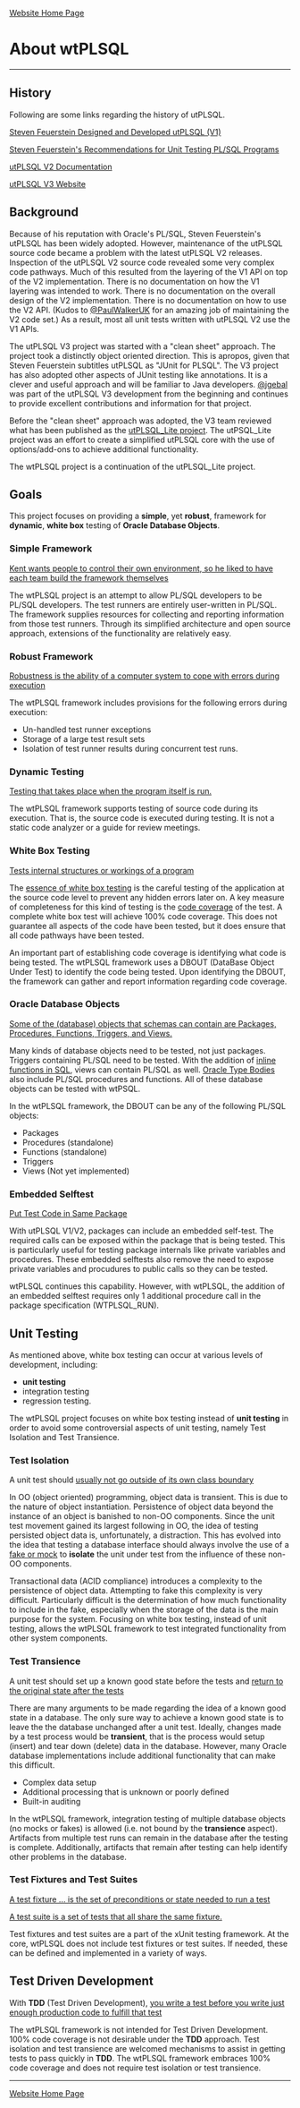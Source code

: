 [Website Home Page](README.md)

# About wtPLSQL

---
## History
Following are some links regarding the history of utPLSQL.

[Steven Feuerstein Designed and Developed utPLSQL (V1)](http://archive.oreilly.com/pub/a/oreilly/oracle/utplsql/)

[Steven Feuerstein's Recommendations for Unit Testing PL/SQL Programs](http://stevenfeuersteinonplsql.blogspot.com/2015/03/recommendations-for-unit-testing-plsql.html)

[utPLSQL V2 Documentation](https://utplsql.org/utPLSQL/v2.3.1/)

[utPLSQL V3 Website](https://utplsql.org/)

## Background
Because of his reputation with Oracle's PL/SQL, Steven Feuerstein's utPLSQL has been widely adopted.  However, maintenance of the utPLSQL source code became a problem with the latest utPLSQL V2 releases.  Inspection of the utPLSQL V2 source code revealed some very complex code pathways.  Much of this resulted from the layering of the V1 API on top of the V2 implementation.  There is no documentation on how the V1 layering was intended to work.  There is no documentation on the overall design of the V2 implementation.  There is no documentation on how to use the V2 API.  (Kudos to [@PaulWalkerUK](https://github.com/PaulWalkerUK) for an amazing job of maintaining the V2 code set.)  As a result, most all unit tests written with utPLSQL V2 use the V1 APIs.

The utPLSQL V3 project was started with a "clean sheet" approach.  The project took a distinctly object oriented direction.  This is apropos, given that Steven Feuerstein subtitles utPLSQL as "JUnit for PLSQL".  The V3 project has also adopted other aspects of JUnit testing like annotations.  It is a clever and useful approach and will be familiar to Java developers. [@jgebal](https://github.com/jgebal) was part of the utPLSQL V3 development from the beginning and continues to provide excellent contributions and information for that project.

Before the "clean sheet" approach was adopted, the V3 team reviewed what has been published as the [utPLSQL_Lite project](https://github.com/DDieterich/utplsql_lite).  The utPSQL_Lite project was an effort to create a simplified utPLSQL core with the use of options/add-ons to achieve additional functionality.

The wtPLSQL project is a continuation of the utPLSQL_Lite project.

## Goals
This project focuses on providing a **simple**, yet **robust**, framework for **dynamic**, **white box** testing of **Oracle Database Objects**.

### Simple Framework
[Kent wants people to control their own environment, so he liked to have each team build the framework themselves](https://martinfowler.com/bliki/Xunit.html)

The wtPLSQL project is an attempt to allow PL/SQL developers to be PL/SQL developers.  The test runners are entirely user-written in PL/SQL.  The framework supplies resources for collecting and reporting information from those test runners.  Through its simplified architecture and open source approach, extensions of the functionality are relatively easy.

### Robust Framework
[Robustness is the ability of a computer system to cope with errors during execution](https://en.wikipedia.org/wiki/Robustness_(computer_science))

The wtPLSQL framework includes provisions for the following errors during execution:
* Un-handled test runner exceptions
* Storage of a large test result sets
* Isolation of test runner results during concurrent test runs.

### Dynamic Testing
[Testing that takes place when the program itself is run.](https://en.wikipedia.org/wiki/Software_testing#Static_vs._dynamic_testing)

The wtPLSQL framework supports testing of source code during its execution.  That is, the source code is executed during testing.  It is not a static code analyzer or a guide for review meetings.

### White Box Testing
[Tests internal structures or workings of a program](https://en.wikipedia.org/wiki/Software_testing#White-box_testing)

The [essence of white box testing](https://en.wikipedia.org/wiki/White-box_testing#Overview) is the careful testing of the application at the source code level to prevent any hidden errors later on.  A key measure of completeness for this kind of testing is the [code coverage](https://en.wikipedia.org/wiki/Code_coverage) of the test.  A complete white box test will achieve 100% code coverage.  This does not guarantee all aspects of the code have been tested, but it does ensure that all code pathways have been tested.

An important part of establishing code coverage is identifying what code is being tested. The wtPLSQL framework uses a DBOUT (DataBase Object Under Test) to identify the code being tested. Upon identifying the DBOUT, the framework can gather and report information regarding code coverage.

### Oracle Database Objects
[Some of the (database) objects that schemas can contain are Packages, Procedures, Functions, Triggers, and Views.](https://docs.oracle.com/database/122/CNCPT/tables-and-table-clusters.htm#GUID-7567BE77-AFC0-446C-832A-FCC1337DEED8)

Many kinds of database objects need to be tested, not just packages. Triggers containing PL/SQL need to be tested.  With the addition of [inline functions in SQL](https://docs.oracle.com/en/database/oracle/oracle-database/12.2/sqlrf/SELECT.html#GUID-CFA006CA-6FF1-4972-821E-6996142A51C6__BABJFIDC), views can contain PL/SQL as well.  [Oracle Type Bodies](https://docs.oracle.com/database/122/ADOBJ/object-methods.htm#ADOBJ00202) also include PL/SQL procedures and functions.  All of these database objects can be tested with wtPSQL.

In the wtPLSQL framework, the DBOUT can be any of the following PL/SQL objects:
* Packages
* Procedures (standalone)
* Functions (standalone)
* Triggers
* Views (Not yet implemented)

### Embedded Selftest

[Put Test Code in Same Package](https://utplsql.org/utPLSQL/v2.3.1/samepack.html)

With utPLSQL V1/V2, packages can include an embedded self-test. The required calls can be exposed within the package that is being tested. This is particularly useful for testing package internals like private variables and procedures. These embedded selftests also remove the need to expose private variables and procudures to public calls so they can be tested.

wtPLSQL continues this capability. However, with wtPLSQL, the addition of an embedded selftest requires only 1 additional procedure call in the package specification (WTPLSQL_RUN).

## Unit Testing
As mentioned above, white box testing can occur at various levels of development, including:
* **unit testing**
* integration testing
* regression testing.

The wtPLSQL project focuses on white box testing instead of **unit testing** in order to avoid some controversial aspects of unit testing, namely Test Isolation and Test Transience.

### Test Isolation
A unit test should [usually not go outside of its own class boundary](https://en.wikipedia.org/wiki/Unit_testing#Description)

In OO (object oriented) programming, object data is transient.  This is due to the nature of object instantiation.  Persistence of object data beyond the instance of an object is banished to non-OO components.  Since the unit test movement gained its largest following in OO, the idea of testing persisted object data is, unfortunately, a distraction.  This has evolved into the idea that testing a database interface should always involve the use of a [fake or mock](https://en.wikipedia.org/wiki/Test-driven_development#Fakes.2C_mocks_and_integration_tests) to **isolate** the unit under test from the influence of these non-OO components.

Transactional data (ACID compliance) introduces a complexity to the persistence of object data. Attempting to fake this complexity is very difficult.  Particularly difficult is the determination of how much functionality to include in the fake, especially when the storage of the data is the main purpose for the system.  Focusing on white box testing, instead of unit testing, allows the wtPLSQL framework to test integrated functionality from other system components.

### Test Transience
A unit test should set up a known good state before the tests and [return to the original state after the tests](https://en.wikipedia.org/wiki/XUnit#Test_fixtures)

There are many arguments to be made regarding the idea of a known good state in a database.  The only sure way to achieve a known good state is to leave the the database unchanged after a unit test.  Ideally, changes made by a test process would be **transient**, that is the process would setup (insert) and tear down (delete) data in the database.  However, many Oracle database implementations include additional functionality that can make this difficult.
* Complex data setup
* Additional processing that is unknown or poorly defined
* Built-in auditing

In the wtPLSQL framework, integration testing of multiple database objects (no mocks or fakes) is allowed (i.e. not bound by the **transience** aspect).  Artifacts from multiple test runs can remain in the database after the testing is complete.  Additionally, artifacts that remain after testing can help identify other problems in the database.

### Test Fixtures and Test Suites

[A test fixture ... is the set of preconditions or state needed to run a test](https://en.wikipedia.org/wiki/XUnit#Test_fixtures)

[A test suite is a set of tests that all share the same fixture.](https://en.wikipedia.org/wiki/XUnit#Test_suites)

Test fixtures and test suites are a part of the xUnit testing framework. At the core, wtPLSQL does not include test fixtures or test suites. If needed, these can be defined and implemented in a variety of ways.

## Test Driven Development
With **TDD** (Test Driven Development), [you write a test before you write just enough production code to fulfill that test](http://agiledata.org/essays/tdd.html)

The wtPLSQL framework is not intended for Test Driven Development.  100% code coverage is not desirable under the **TDD** approach.  Test isolation and test transience are welcomed mechanisms to assist in getting tests to pass quickly in **TDD**.  The wtPLSQL framework embraces 100% code coverage and does not require test isolation or test transience.

---
[Website Home Page](README.md)
